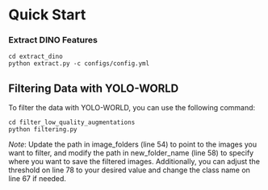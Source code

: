 # Quick Start

### Extract DINO Features
```
cd extract_dino
python extract.py -c configs/config.yml
```

## Filtering Data with YOLO-WORLD
To filter the data with YOLO-WORLD, you can use the following command:
```
cd filter_low_quality_augmentations
python filtering.py
```
*Note*: Update the path in image_folders (line 54) to point to the images you want to filter, and modify the path in new_folder_name (line 58) to specify where you want to save the filtered images. Additionally, you can adjust the threshold on line 78 to your desired value and change the class name on line 67 if needed.